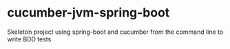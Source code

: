 # cucumber-jvm-spring-boot

Skeleton project using spring-boot and cucumber from the command line to write BDD tests